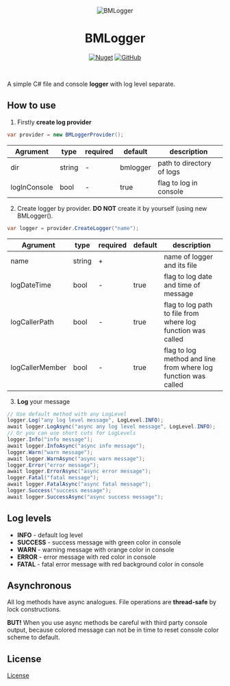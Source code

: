 ﻿<p align="center">
<img src="https://github.com/AnemonOFF/BMLogger/logo.png?raw=true" alt="BMLogger">
<h1 align="center">BMLogger</h1>
</p>
<p align="center">
<a href="https://www.nuget.org/packages/BMLogger/"><img alt="Nuget" src="https://img.shields.io/nuget/v/BMLogger"></a>
<a href="https://github.com/AnemonOFF/BMLogger/LICENSE"><img alt="GitHub" src="https://img.shields.io/github/license/AnemonOFF/BMLogger"></a>
</p>
</br>

A simple C# file and console **logger** with log level separate.

## How to use

 1. Firstly **create log provider**
```c#
var provider = new BMLoggerProvider();
```
| Agrument     | type   | required | default  | description               |
|--------------|--------|----------|----------|---------------------------|
| dir          | string | -        | bmlogger | path to directory of logs |
| logInConsole | bool   | -        | true     | flag to log in console    |
 2.  Create logger by provider. **DO NOT** create it by yourself (using new BMLogger().
 
```c#
var logger = provider.CreateLogger("name");
````
| Agrument        | type   | required | default | description                                                    |
|-----------------|--------|----------|---------|----------------------------------------------------------------|
| name            | string | +        |         | name of logger and its file                                    |
| logDateTime     | bool   | -        | true    | flag to log date and time of message                           |
| logCallerPath   | bool   | -        | true    | flag to log path to file from where log function was called    |
| logCallerMember | bool   | -        | true    | flag to log method and line from where log function was called |
3. **Log** your message
```c#
// Use default method with any LogLevel
logger.Log("any log level message", LogLevel.INFO);
await logger.LogAsync("async any log level message", LogLevel.INFO);
// Or you can use short cuts for LogLevels
logger.Info("info message");
await logger.InfoAsync("async info message");
logger.Warn("warn message");
await logger.WarnAsync("async warn message");
logger.Error("error message");
await logger.ErrorAsync("async error message");
logger.Fatal("fatal message");
await logger.FatalAsync("async fatal message");
logger.Success("success message");
await logger.SuccessAsync("async success message");
```
## Log levels

 - **INFO** - default log level
 - **SUCCESS** - success message with green color in console
 - **WARN** - warning message with orange color in console
 - **ERROR** - error message with red color in console
 - **FATAL** - fatal error message with red background color in console

## Asynchronous
All log methods have async analogues.
File operations are **thread-safe** by lock constructions.

**BUT!** When you use async methods be careful with third party console output, because colored message can not be in time to reset console color scheme to default.

## License
[License](https://github.com/AnemonOFF/BMLogger/LICENSE)
